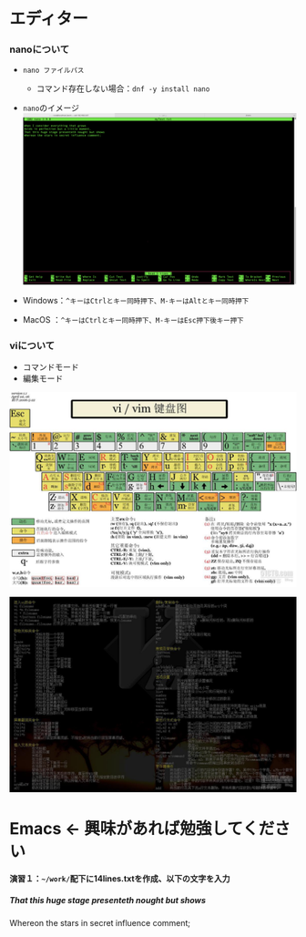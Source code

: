 # エディター



### nanoについて

 - `nano ファイルパス`
   - コマンド存在しない場合：`dnf -y install nano`
 
 
 
 - `nano`のイメージ
![nanoイメージ](../asserts/image/nano.png)
 - Windows：`^キーはCtrlとキー同時押下、M-キーはAltとキー同時押下`
 - MacOS  ：`^キーはCtrlとキー同時押下、M-キーはEsc押下後キー押下`



### viについて



 - コマンドモード
 - 編集モード



![vimキー配置図](../asserts/image/vim_keyboard.jpg)



![vimヘルプ](../asserts/image/vim_help.jpg)



# Emacs ← 興味があれば勉強してください



#### 演習１：`~/work/`配下に14lines.txtを作成、以下の文字を入力
##### That this huge stage presenteth nought but shows  
Whereon the stars in secret influence comment;